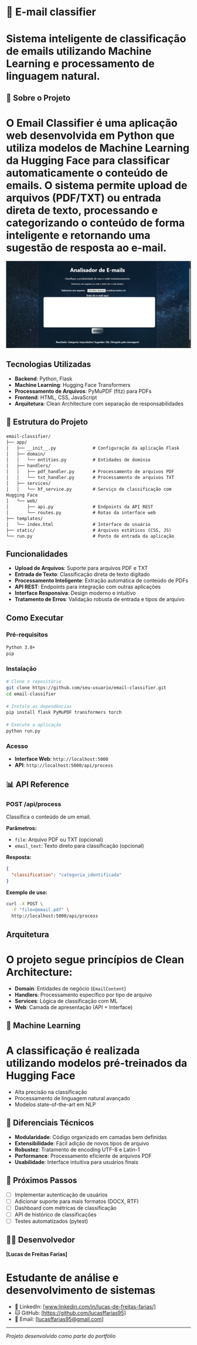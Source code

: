 # 📧 E-mail classifier

# Sistema inteligente de classificação de emails utilizando Machine Learning e processamento de linguagem natural.

## 🚀 Sobre o Projeto

# O **Email Classifier** é uma aplicação web desenvolvida em Python que utiliza modelos de Machine Learning da Hugging Face para classificar automaticamente o conteúdo de emails. O sistema permite upload de arquivos (PDF/TXT) ou entrada direta de texto, processando e categorizando o conteúdo de forma inteligente e retornando uma sugestão de resposta ao e-mail. #

![alt text](app/static/img/imagemteste1.png)

## Tecnologias Utilizadas

- **Backend**: Python, Flask
- **Machine Learning**: Hugging Face Transformers
- **Processamento de Arquivos**: PyMuPDF (fitz) para PDFs
- **Frontend**: HTML, CSS, JavaScript
- **Arquitetura**: Clean Architecture com separação de responsabilidades

## 📁 Estrutura do Projeto
```
email-classifier/
├── app/
│   ├── __init__.py              # Configuração da aplicação Flask
│   ├── domain/
│   │   └── entities.py          # Entidades de domínio
│   ├── handlers/
│   │   ├── pdf_handler.py       # Processamento de arquivos PDF
│   │   └── txt_handler.py       # Processamento de arquivos TXT
│   ├── services/
│   │   └── hf_service.py        # Serviço de classificação com Hugging Face
│   └── web/
│       ├── api.py               # Endpoints da API REST
│       └── routes.py            # Rotas da interface web
├── templates/
│   └── index.html               # Interface do usuário
├── static/                      # Arquivos estáticos (CSS, JS)
└── run.py                       # Ponto de entrada da aplicação
```

## Funcionalidades

- **Upload de Arquivos**: Suporte para arquivos PDF e TXT
- **Entrada de Texto**: Classificação direta de texto digitado
- **Processamento Inteligente**: Extração automática de conteúdo de PDFs
- **API REST**: Endpoints para integração com outras aplicações
- **Interface Responsiva**: Design moderno e intuitivo
- **Tratamento de Erros**: Validação robusta de entrada e tipos de arquivo

##  Como Executar
### Pré-requisitos
```bash
Python 3.8+
pip
```

### Instalação
```bash
# Clone o repositório
git clone https://github.com/seu-usuario/email-classifier.git
cd email-classifier

# Instale as dependências
pip install flask PyMuPDF transformers torch

# Execute a aplicação
python run.py
```

### Acesso
- **Interface Web**: `http://localhost:5000`
- **API**: `http://localhost:5000/api/process`

## 📊 API Reference

### POST /api/process

Classifica o conteúdo de um email.

**Parâmetros:**
- `file`: Arquivo PDF ou TXT (opcional)
- `email_text`: Texto direto para classificação (opcional)

**Resposta:**
```json
{
  "classification": "categoria_identificada"
}
```

**Exemplo de uso:**
```bash
curl -X POST \
  -F "file=@email.pdf" \
  http://localhost:5000/api/process
```

##  Arquitetura

# O projeto segue princípios de **Clean Architecture**:

- **Domain**: Entidades de negócio (`EmailContent`)
- **Handlers**: Processamento específico por tipo de arquivo
- **Services**: Lógica de classificação com ML
- **Web**: Camada de apresentação (API + Interface)

## 🧠 Machine Learning

# A classificação é realizada utilizando modelos pré-treinados da **Hugging Face**
- Alta precisão na classificação
- Processamento de linguagem natural avançado
- Modelos state-of-the-art em NLP

## 🎯 Diferenciais Técnicos

- **Modularidade**: Código organizado em camadas bem definidas
- **Extensibilidade**: Fácil adição de novos tipos de arquivo
- **Robustez**: Tratamento de encoding UTF-8 e Latin-1
- **Performance**: Processamento eficiente de arquivos PDF
- **Usabilidade**: Interface intuitiva para usuários finais

## 🚀 Próximos Passos

- [ ] Implementar autenticação de usuários
- [ ] Adicionar suporte para mais formatos (DOCX, RTF)
- [ ] Dashboard com métricas de classificação
- [ ] API de histórico de classificações
- [ ] Testes automatizados (pytest)

## 👨‍💻 Desenvolvedor

**[Lucas de Freitas Farias]**
# Estudante de análise e desenvolvimento de sistemas
- 💼 LinkedIn: [www.linkedin.com/in/lucas-de-freitas-farias/]
- 🐱 GitHub: [https://github.com/lucasffarias95]
- 📧 Email: [lucasffarias95@gmail.com]

---

*Projeto desenvolvido como parte do portfólio*